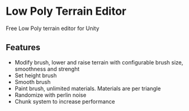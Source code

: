 # Low Poly Terrain Editor
Free Low Poly terrain editor for Unity

## Features ##
- Modify brush, lower and raise terrain with configurable brush size, smoothness and strenght
- Set height brush
- Smooth brush
- Paint brush, unlimited materials. Materials are per triangle
- Randomize with perlin noise
- Chunk system to increase performance
